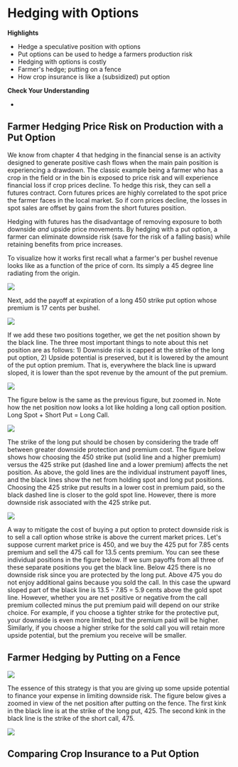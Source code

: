 # Hedging with Options

**Highlights**

-   Hedge a speculative position with options
-   Put options can be used to hedge a farmers production risk
-   Hedging with options is costly
-   Farmer's hedge; putting on a fence
-   How crop insurance is like a (subsidized) put option

**Check Your Understanding**

-   

## Farmer Hedging Price Risk on Production with a Put Option

We know from chapter 4 that hedging in the financial sense is an activity designed to generate positive cash flows when the main pain position is experiencing a drawdown. The classic example being a farmer who has a crop in the field or in the bin is exposed to price risk and will experience financial loss if crop prices decline. To hedge this risk, they can sell a futures contract. Corn futures prices are highly correlated to the spot price the farmer faces in the local market. So if corn prices decline, the losses in spot sales are offset by gains from the short futures position.

Hedging with futures has the disadvantage of removing exposure to both downside *and* upside price movements. By hedging with a put option, a farmer can eliminate downside risk (save for the risk of a falling basis) while retaining benefits from price increases.

To visualize how it works first recall what a farmer's per bushel revenue looks like as a function of the price of corn. Its simply a 45 degree line radiating from the origin.

![](assets/Options4-spot.png)

Next, add the payoff at expiration of a long 450 strike put option whose premium is 17 cents per bushel.

![](assets/Options4-spotput.png)

If we add these two positions together, we get the net position shown by the black line. The three most important things to note about this net position are as follows: 1) Downside risk is capped at the strike of the long put option, 2) Upside potential is preserved, but it is lowered by the amount of the put option premium. That is, everywhere the black line is upward sloped, it is lower than the spot revenue by the amount of the put premium.

![](assets/Options4-spotputcomb.png)

The figure below is the same as the previous figure, but zoomed in. Note how the net position now looks a lot like holding a long call option position. Long Spot + Short Put = Long Call.

![](assets/Options4-spotputcombzoom.png)

The strike of the long put should be chosen by considering the trade off between greater downside protection and premium cost. The figure below shows how choosing the 450 strike put (solid line and a higher premium) versus the 425 strike put (dashed line and a lower premium) affects the net position. As above, the gold lines are the individual instrument payoff lines, and the black lines show the net from holding spot and long put positions. Choosing the 425 strike put results in a lower cost in premium paid, so the black dashed line is closer to the gold spot line. However, there is more downside risk associated with the 425 strike put.

![](assets/Options4-spotputcombzoomchoice.png)

A way to mitigate the cost of buying a put option to protect downside risk is to sell a call option whose strike is above the current market prices. Let's suppose current market price is 450, and we buy the 425 put for 7.85 cents premium and sell the 475 call for 13.5 cents premium. You can see these individual positions in the figure below. If we sum payoffs from all three of these separate positions you get the black line. Below 425 there is no downside risk since you are protected by the long put. Above 475 you do not enjoy additional gains because you sold the call. In this case the upward sloped part of the black line is 13.5 - 7.85 = 5.9 cents above the gold spot line. However, whether you are net positive or negative from the call premium collected minus the put premium paid will depend on our strike choice. For example, if you choose a tighter strike for the protective put, your downside is even more limited, but the premium paid will be higher. Similarly, if you choose a higher strike for the sold call you will retain more upside potential, but the premium you receive will be smaller.

## Farmer Hedging by Putting on a Fence

![](assets/Options4-spotfence.png)

The essence of this strategy is that you are giving up some upside potential to finance your expense in limiting downside risk. The figure below gives a zoomed in view of the net position after putting on the fence. The first kink in the black line is at the strike of the long put, 425. The second kink in the black line is the strike of the short call, 475.

![](assets/Options4-Netspotfence.png)

## Comparing Crop Insurance to a Put Option
